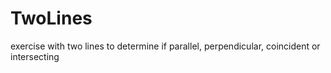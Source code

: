 # TwoLines
exercise with two lines to determine if parallel, perpendicular, coincident or intersecting
